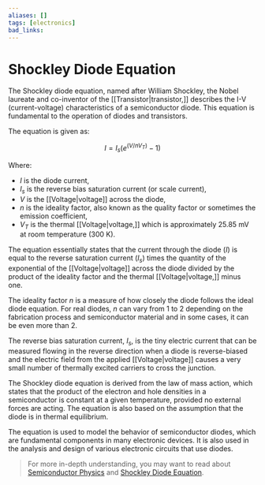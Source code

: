 ```yaml
---
aliases: []
tags: [electronics]
bad_links:
---
```

# Shockley Diode Equation

The Shockley diode equation, named after William Shockley, the Nobel laureate and co-inventor of the [[Transistor|transistor,]] describes the I-V (current-voltage) characteristics of a semiconductor diode. This equation is fundamental to the operation of diodes and transistors.

The equation is given as:

$$
I = I_s (e^{(V/nV_T)} - 1)
$$

Where:
- $I$ is the diode current,
- $I_s$ is the reverse bias saturation current (or scale current),
- $V$ is the [[Voltage|voltage]] across the diode,
- $n$ is the ideality factor, also known as the quality factor or sometimes the emission coefficient,
- $V_T$ is the thermal [[Voltage|voltage,]] which is approximately $25.85$ mV at room temperature (300 K).

The equation essentially states that the current through the diode ($I$) is equal to the reverse saturation current ($I_s$) times the quantity of the exponential of the [[Voltage|voltage]] across the diode divided by the product of the ideality factor and the thermal [[Voltage|voltage,]] minus one.

The ideality factor $n$ is a measure of how closely the diode follows the ideal diode equation. For real diodes, $n$ can vary from 1 to 2 depending on the fabrication process and semiconductor material and in some cases, it can be even more than 2.

The reverse bias saturation current, $I_s$, is the tiny electric current that can be measured flowing in the reverse direction when a diode is reverse-biased and the electric field from the applied [[Voltage|voltage]] causes a very small number of thermally excited carriers to cross the junction.

The Shockley diode equation is derived from the law of mass action, which states that the product of the electron and hole densities in a semiconductor is constant at a given temperature, provided no external forces are acting. The equation is also based on the assumption that the diode is in thermal equilibrium.

The equation is used to model the behavior of semiconductor diodes, which are fundamental components in many electronic devices. It is also used in the analysis and design of various electronic circuits that use diodes.

> For more in-depth understanding, you may want to read about [Semiconductor Physics](https://www.google.com/search?q=Semiconductor+Physics) and [Shockley Diode Equation](https://www.google.com/search?q=Shockley+Diode+Equation).